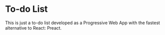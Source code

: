 # To-do List
This is just a to-do list developed as a Progressive Web App with the fastest alternative to React: Preact.
